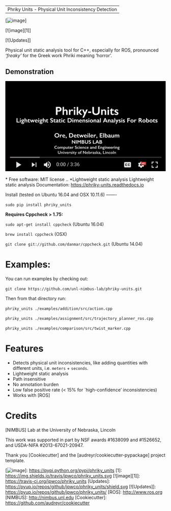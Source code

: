 |                                                      |
|------------------------------------------------------|
| Phriky Units - Physical Unit Inconsistency Detection |

[![image]]

[![image][1]]

[![Updates]]

Physical unit static analysis tool for C++, especially for ROS, pronounced *‘freaky’* for the Greek work Phriki meaning ‘horror’.

## Demonstration

[![Phriky-Units](.youtube.png)](https://youtu.be/cc-Bubopml4 "Phriky-Units")

\* Free software: MIT license .. \*Lightweight static analysis Lightweight static analysis Documentation: <https://phriky-units.readthedocs.io>

Install (tested on Ubuntu 16.04 and OSX 10.11.6) ——-

`sudo pip install phriky_units`

**Requires Cppcheck &gt; 1.75:**

`sudo apt-get install cppcheck` (Ubuntu 16.04)

`brew install cppcheck` (OSX)

`git clone git://github.com/danmar/cppcheck.git` (Ubuntu 14.04)

Examples:
=========

You can run examples by checking out:

`git clone https://github.com/unl-nimbus-lab/phriky-units.git`

Then from that directory run:

`phriky_units ./examples/addition/src/action.cpp`

`phriky_units ./examples/assignment/src/trajectory_planner_ros.cpp`

`phriky_units ./examples/comparison/src/twist_marker.cpp`

Features
========

-   Detects physical unit inconsistencies, like adding quantities with different units, i.e. `meters` + `seconds`.
-   Lightweight static analysis
-   Path insensitive
-   No annotation burden
-   Low false positive rate (&lt; 15% for \`high-confidence’ inconsistencies)
-   Works with [ROS]

Credits
=======

[NIMBUS] Lab at the University of Nebraska, Lincoln

This work was supported in part by NSF awards \#1638099 and \#1526652, and USDA-NIFA \#2013-67021-20947.

Thank you [Cookiecutter] and the [audreyr/cookiecutter-pypackage] project template.

  [image]: https://img.shields.io/pypi/v/phriky_units.svg
  [![image]]: https://pypi.python.org/pypi/phriky_units
  [1]: https://img.shields.io/travis/jpwco/phriky_units.svg
  [![image][1]]: https://travis-ci.org/jpwco/phriky_units
  [Updates]: https://pyup.io/repos/github/jpwco/phriky_units/shield.svg
  [![Updates]]: https://pyup.io/repos/github/jpwco/phriky_units/
  [ROS]: http://www.ros.org
  [NIMBUS]: http://nimbus.unl.edu
  [Cookiecutter]: https://github.com/audreyr/cookiecutter
